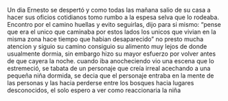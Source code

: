 Un dia Ernesto se despertó  y  como todas las mañana salio de su casa a hacer sus oficios  cotidianos  tomo rumbo a la espesa selva que lo rodeaba. Encontro por el camino  huellas y  evito seguirlas, dijo para si mismo: “pense que era el unico que caminaba por estos lados  los unicos que vivian en la misma zona hace tiempo que habian desaparecido” no presto mucha atencion y siguio su camino consiguio su alimento muy lejos de  donde usualmente dormia, sin embargo hizo su mayor esfuerzo por volver antes de que cayera la noche. cuando iba  anocheciendo vio una escena que lo estremeció, se tabata  de un personaje que creía irreal  acechando a una pequeña niña dormida, se decia que el personaje entraba en la mente de las personas y las hacia perderse entre los bosques hacia lugares desconocidos, el solo espero  a ver  como reaccionaria la niña
